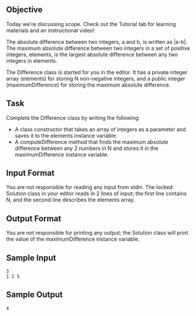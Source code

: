 ## Objective
Today we're discussing scope. Check out the Tutorial tab for learning materials and an instructional video!

The absolute difference between two integers, a and b, is written as |a-b|. The maximum absolute difference between two integers in a set of positive integers, elements, is the largest absolute difference between any two integers in elements.

The Difference class is started for you in the editor. It has a private integer array (elements) for storing N non-negative integers, and a public integer (maximumDifference) for storing the maximum absolute difference.

## Task
Complete the Difference class by writing the following:

- A class constructor that takes an array of integers as a parameter and saves it to the elements instance variable.
- A computeDifference method that finds the maximum absolute difference between any 2 numbers in N and stores it in the maximumDifference instance variable.

## Input Format

You are not responsible for reading any input from stdin. The locked Solution class in your editor reads in 2 lines of input; the first line contains N, and the second line describes the elements array.

## Output Format

You are not responsible for printing any output; the Solution class will print the value of the maximumDifference instance variable.

## Sample Input
```
3
1 2 5
```
## Sample Output
`4`
